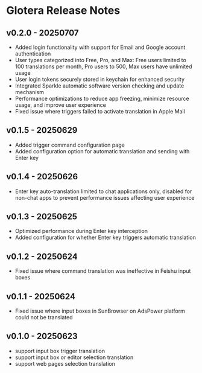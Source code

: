 # Glotera Release Notes

## v0.2.0 - 20250707
- Added login functionality with support for Email and Google account authentication
- User types categorized into Free, Pro, and Max: Free users limited to 100 translations per month, Pro users to 500, Max users have unlimited usage
- User login tokens securely stored in keychain for enhanced security
- Integrated Sparkle automatic software version checking and update mechanism
- Performance optimizations to reduce app freezing, minimize resource usage, and improve user experience
- Fixed issue where triggers failed to activate translation in Apple Mail

## v0.1.5 - 20250629
- Added trigger command configuration page
- Added configuration option for automatic translation and sending with Enter key

## v0.1.4 - 20250626
- Enter key auto-translation limited to chat applications only, disabled for non-chat apps to prevent performance issues affecting user experience

## v0.1.3 - 20250625
- Optimized performance during Enter key interception
- Added configuration for whether Enter key triggers automatic translation

## v0.1.2 - 20250624
- Fixed issue where command translation was ineffective in Feishu input boxes

## v0.1.1 - 20250624
- Fixed issue where input boxes in SunBrowser on AdsPower platform could not be translated

## v0.1.0 - 20250623
- support input box trigger translation
- support input box or editor selection translation
- support web pages selection translation
